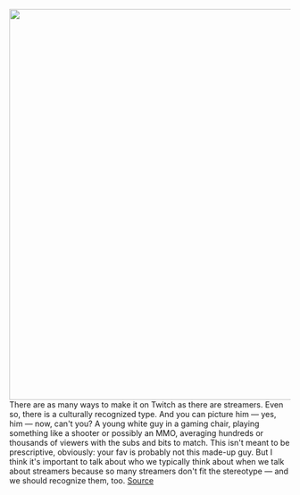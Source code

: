 <img src='https://cdn.vox-cdn.com/thumbor/Ch0D9dOfuJ0RhtQM_lI1yfbikdY=/0x0:894x505/1200x800/filters:focal(376x182:518x324)/cdn.vox-cdn.com/uploads/chorus_image/image/68803194/iambrandon.0.png' width='700px' /><br/>
There are as many ways to make it on Twitch as there are streamers. Even so, there is a culturally recognized type. And you can picture him — yes, him — now, can't you? A young white guy in a gaming chair, playing something like a shooter or possibly an MMO, averaging hundreds or thousands of viewers with the subs and bits to match. This isn't meant to be prescriptive, obviously: your fav is probably not this made-up guy. But I think it's important to talk about who we typically think about when we talk about streamers because so many streamers don't fit the stereotype — and we should recognize them, too.
<a href='https://www.theverge.com/22276310/iambrandontv-twitch-streamer-reverb-games'> Source <a/>
